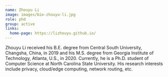 ```yaml
---
name: Zhouyu Li
image: images/bio-zhouyu-li.jpg
role: phd
group: active
links:
  home-page: https://lizhouyu.github.io/
---
```


Zhouyu Li received his B.E. degree from Central South University, Changsha, China, in 2019 and his M.S. degree from Georgia Institute of Technology, Atlanta, U.S., in 2020. Currently, he is a Ph.D. student of Computer Science at North Carolina State University. His research interests include privacy, cloud/edge computing, network routing, etc.
